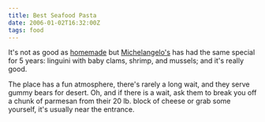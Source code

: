 ```yaml
---
title: Best Seafood Pasta
date: 2006-01-02T16:32:00Z
tags: food
---
```

It's not as good as [homemade][1] but [Michelangelo's][2] has had the same special for 5 years: linguini with baby clams, shrimp, and mussels; and it's really good.

The place has a fun atmosphere, there's rarely a long wait, and they serve gummy bears for desert. Oh, and if there is a wait, ask them to break you off a chunk of parmesan from their 20 lb. block of cheese or grab some yourself, it's usually near the entrance.

 [1]: http://ggr.com/?p=9
 [2]: http://local.google.com/local?q=michelangelo%27s&near=San+Francisco,+CA&sll=37.775000,-122.418333&sspn=1.128891,1.873169&t=&hl=en&latlng=37775000,-122418333,9239044668248113722
